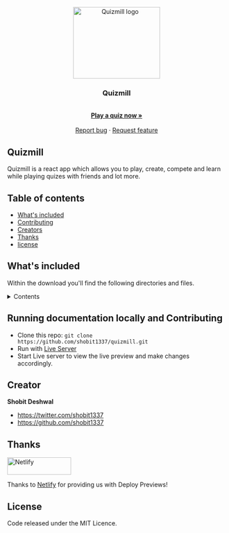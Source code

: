 <p align="center">
  <a href="https://quizmill.netlify.app/" >
    <img src="https://quizmill.netlify.app/assets/brand-logo.png" alt="Quizmill logo" width="200" height="165">
  </a>
</p>

<h3 align="center">Quizmill</h3>

<p align="center">
  
  <br>
  <a href="https://quizmill.netlify.app/"><strong>Play a quiz now »</strong></a>
  <br>
  <br>
  <a href="https://github.com/shobit1337/quizmill/issues">Report bug</a>
  ·
  <a href="https://github.com/shobit1337/quizmill/issues">Request feature</a>
</p>

## Quizmill

Quizmill is a react app which allows you to play, create, compete and learn while playing quizes with friends and lot more.

## Table of contents

- [What's included](#whats-included)
- [Contributing](#running-documentation-locally-and-contributing)
- [Creators](#creator)
- [Thanks](#thanks)
- [license](#license)

## What's included

Within the download you'll find the following directories and files.

<details>
  <summary>Contents</summary>

```text
quizmill/
├── css/
│   └── styles.css
├── pages/
│   ├── explore-more.html
│   ├── question.html
│   ├── result.html
│   └── rules.html
└── index.html
```

</details>

## Running documentation locally and Contributing

- Clone this repo: `git clone https://github.com/shobit1337/quizmill.git`
- Run with [Live Server](https://marketplace.visualstudio.com/items?itemName=ritwickdey.LiveServer)
- Start Live server to view the live preview and make changes accordingly.

## Creator

**Shobit Deshwal**

- <https://twitter.com/shobit1337>
- <https://github.com/shobit1337>

## Thanks

<a href="https://www.netlify.com/">
  <img src="https://www.netlify.com/v3/img/components/full-logo-light.svg" alt="Netlify" width="147" height="40">
</a>

Thanks to [Netlify](https://www.netlify.com/) for providing us with Deploy Previews!

## License

Code released under the MIT Licence.
